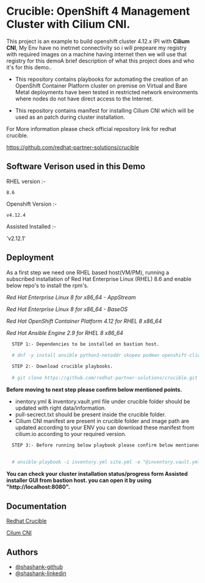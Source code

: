 # Crucible: OpenShift 4 Management Cluster with Cilium CNI.
This project is an example to build openshift cluster 4.12.x IPI with **Cilium CNI**, My Env have no inetrnet connectivity so i will prepeare my registry with required images on a machine having internet then we will use that registry for this demoA brief description of what this project does and who it's for this demo..

* This repository contains playbooks for automating the creation of an OpenShift Container Platform cluster on premise on Virtual and Bare Metal deployments have been tested in restricted network environments where nodes do not have direct access to the Internet.

* This repository contains manifest for installing Cilium CNI which will be used as an patch during cluster installation.

For More information please check official repository link for redhat crucible.

https://github.com/redhat-partner-solutions/crucible


## Software Verison used in this Demo

RHEL version :-

`8.6`

Openshift Version :-

`v4.12.4`

Assisted Installed :-

'v2.12.1'


## Deployment

As a first step we need one RHEL based host(VM/PM), running a subscribed installation of Red Hat Enterprise Linux (RHEL) 8.6 and enable below repo's to install the rpm's.

_Red Hat Enterprise Linux 8 for x86_64 - AppStream_

_Red Hat Enterprise Linux 8 for x86_64 - BaseOS_

_Red Hat OpenShift Container Platform 4.12 for RHEL 8 x86_64_

_Red Hat Ansible Engine 2.9 for RHEL 8 x86_64_

```bash
  STEP 1:- Dependencies to be installed on bastion host.
  
  # dnf -y install ansible python3-netaddr skopeo podman openshift-clients ipmitool python3-pyghmi python3-jmespath git
```
```bash
  STEP 2:- Download crucible playbooks.
  
  # git clone https://github.com/redhat-partner-solutions/crucible.git
```
**Before moving to next step please confirm below mentioned points.**

* inentory.yml & inventory.vault.yml file under crucible folder should be updated with right data/information.
* pull-secrect.txt should be present inside the crucible folder.
* Cilium CNI manifest are present in crucible folder and image path are updated according to your ENV you can download these manifest from cilium.io according to your required version.

```bash
  STEP 3:- Before running below playbook please confirm below mentioned points.
  
  
  # ansible-playbook -i inventory.yml site.yml -e "@inventory.vault.yml" 
```
**You can check your cluster installation status/progress form Assisted installer GUI from bastion host. you can open it by using "http://localhost:8080".**
## Documentation

[Redhat Crucible ](https://github.com/redhat-partner-solutions/crucible)

[Cilum CNI](https://docs.cilium.io/en/stable/)


## Authors

- [@shashank-github](https://github.com/shashank-6777)
- [@shashank-linkedin](https://linkedin.com/in/shashank-sharma-137002124)
